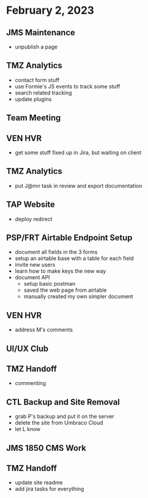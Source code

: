 # February 2, 2023

## JMS Maintenance
- unpublish a page

## TMZ Analytics
- contact form stuff
- use Formie's JS events to track some stuff
- search related tracking
- update plugins

## Team Meeting

## VEN HVR
- get some stuff fixed up in Jira, but waiting on client

## TMZ Analytics
- put J@mn task in review and export documentation

## TAP Website
- deploy redirect

## PSP/FRT Airtable Endpoint Setup
- document all fields in the 3 forms
- setup an airtable base with a table for each field
- invite new users
- learn how to make keys the new way
- document API
	- setup basic postman
	- saved the web page from airtable
	- manually created my own simpler document

## VEN HVR
- address M's comments

## UI/UX Club

## TMZ Handoff
- commenting

## CTL Backup and Site Removal
- grab P's backup and put it on the server
- delete the site from Umbraco Cloud
- let L know

## JMS 1850 CMS Work

## TMZ Handoff
- update site readme
- add jira tasks for everything